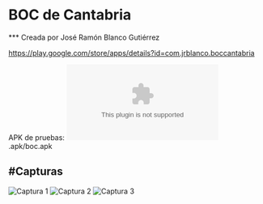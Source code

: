# BOC de Cantabria
*** Creada por José Ramón Blanco Gutiérrez

https://play.google.com/store/apps/details?id=com.jrblanco.boccantabria

APK de pruebas: ![](boc.apk) .apk/boc.apk

#Capturas
------------------------------------------------------------------------------------------
![Captura 1](.imagenes/Cap1.png)  ![Captura 2](.imagenes/Cap2.png) ![Captura 3](.imagenes/Cap3.png)

